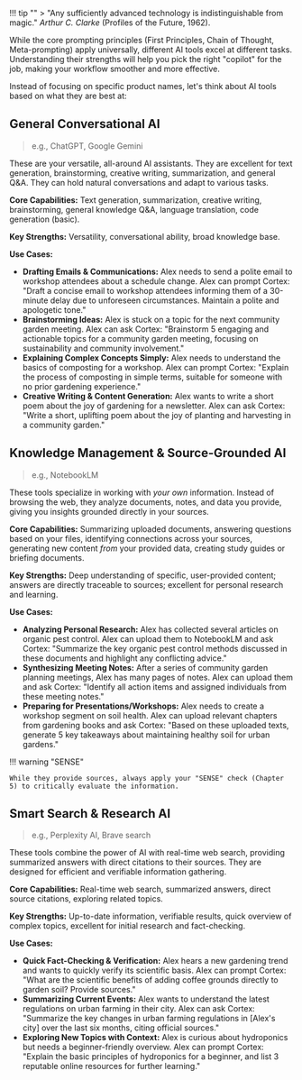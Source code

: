 !!! tip ""
    > "Any sufficiently advanced technology is indistinguishable from magic." _Arthur C. Clarke_ (Profiles of the Future, 1962).

While the core prompting principles (First Principles, Chain of Thought, Meta-prompting) apply universally, different AI tools excel at different tasks. Understanding their strengths will help you pick the right "copilot" for the job, making your workflow smoother and more effective.

Instead of focusing on specific product names, let's think about AI tools based on what they are best at:

## General Conversational AI

> e.g., ChatGPT, Google Gemini

These are your versatile, all-around AI assistants. They are excellent for text generation, brainstorming, creative writing, summarization, and general Q&A. They can hold natural conversations and adapt to various tasks.

**Core Capabilities:** Text generation, summarization, creative writing, brainstorming, general knowledge Q&A, language translation, code generation (basic).

**Key Strengths:** Versatility, conversational ability, broad knowledge base.

**Use Cases:**

- **Drafting Emails & Communications:** Alex needs to send a polite email to workshop attendees about a schedule change. Alex can prompt Cortex: "Draft a concise email to workshop attendees informing them of a 30-minute delay due to unforeseen circumstances. Maintain a polite and apologetic tone."
- **Brainstorming Ideas:** Alex is stuck on a topic for the next community garden meeting. Alex can ask Cortex: "Brainstorm 5 engaging and actionable topics for a community garden meeting, focusing on sustainability and community involvement."
- **Explaining Complex Concepts Simply:** Alex needs to understand the basics of composting for a workshop. Alex can prompt Cortex: "Explain the process of composting in simple terms, suitable for someone with no prior gardening experience."
- **Creative Writing & Content Generation:** Alex wants to write a short poem about the joy of gardening for a newsletter. Alex can ask Cortex: "Write a short, uplifting poem about the joy of planting and harvesting in a community garden."

## Knowledge Management & Source-Grounded AI

> e.g., NotebookLM

These tools specialize in working with _your own_ information. Instead of browsing the web, they analyze documents, notes, and data you provide, giving you insights grounded directly in your sources.

**Core Capabilities:** Summarizing uploaded documents, answering questions based on your files, identifying connections across your sources, generating new content _from_ your provided data, creating study guides or briefing documents.

**Key Strengths:** Deep understanding of specific, user-provided content; answers are directly traceable to sources; excellent for personal research and learning.

**Use Cases:**

- **Analyzing Personal Research:** Alex has collected several articles on organic pest control. Alex can upload them to NotebookLM and ask Cortex: "Summarize the key organic pest control methods discussed in these documents and highlight any conflicting advice."
- **Synthesizing Meeting Notes:** After a series of community garden planning meetings, Alex has many pages of notes. Alex can upload them and ask Cortex: "Identify all action items and assigned individuals from these meeting notes."
- **Preparing for Presentations/Workshops:** Alex needs to create a workshop segment on soil health. Alex can upload relevant chapters from gardening books and ask Cortex: "Based on these uploaded texts, generate 5 key takeaways about maintaining healthy soil for urban gardens."

!!! warning "SENSE"

    While they provide sources, always apply your "SENSE" check (Chapter 5) to critically evaluate the information.

## Smart Search & Research AI

> e.g., Perplexity AI, Brave search

These tools combine the power of AI with real-time web search, providing summarized answers with direct citations to their sources. They are designed for efficient and verifiable information gathering.

**Core Capabilities:** Real-time web search, summarized answers, direct source citations, exploring related topics.

**Key Strengths:** Up-to-date information, verifiable results, quick overview of complex topics, excellent for initial research and fact-checking.

**Use Cases:**

- **Quick Fact-Checking & Verification:** Alex hears a new gardening trend and wants to quickly verify its scientific basis. Alex can prompt Cortex: "What are the scientific benefits of adding coffee grounds directly to garden soil? Provide sources."
- **Summarizing Current Events:** Alex wants to understand the latest regulations on urban farming in their city. Alex can ask Cortex: "Summarize the key changes in urban farming regulations in [Alex's city] over the last six months, citing official sources."
- **Exploring New Topics with Context:** Alex is curious about hydroponics but needs a beginner-friendly overview. Alex can prompt Cortex: "Explain the basic principles of hydroponics for a beginner, and list 3 reputable online resources for further learning."
